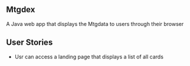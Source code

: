 ## Mtgdex
A Java web app that displays the Mtgdata to users through their browser


## User Stories
- Usr can access a landing page that displays a list of all cards